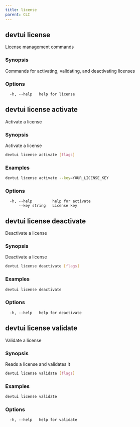 ```yaml
---
title: license
parent: CLI
---
```


## devtui license

License management commands

### Synopsis

Commands for activating, validating, and deactivating licenses

### Options

```
  -h, --help   help for license
```

## devtui license activate

Activate a license

### Synopsis

Activate a license

```bash
devtui license activate [flags]
```

### Examples

```bash
devtui license activate --key=YOUR_LICENSE_KEY
```

### Options

```
  -h, --help         help for activate
      --key string   License key
```

## devtui license deactivate

Deactivate a license

### Synopsis

Deactivate a license

```bash
devtui license deactivate [flags]
```

### Examples

```bash
devtui license deactivate
```

### Options

```
  -h, --help   help for deactivate
```

## devtui license validate

Validate a license

### Synopsis

Reads a license and validates it

```bash
devtui license validate [flags]
```

### Examples

```bash
devtui license validate
```

### Options

```
  -h, --help   help for validate
```
